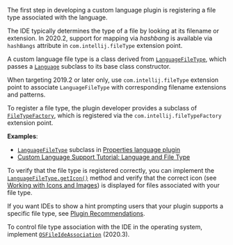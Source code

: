 [//]: # (title: Registering a File Type)

<!-- Copyright 2000-2021 JetBrains s.r.o. and other contributors. Use of this source code is governed by the Apache 2.0 license that can be found in the LICENSE file. -->

The first step in developing a custom language plugin is registering a file type associated with the language.

The IDE typically determines the type of a file by looking at its filename or extension.
In 2020.2, support for mapping via _hashbang_ is available via `hashBangs` attribute in `com.intellij.fileType` extension point.

A custom language file type is a class derived from [`LanguageFileType`](upsource:///platform/core-api/src/com/intellij/openapi/fileTypes/LanguageFileType.java), which passes a [`Language`](upsource:///platform/core-api/src/com/intellij/lang/Language.java) subclass to its base class constructor.
                                             
<tabs>

<tab title="2019.2 and later">

When targeting 2019.2 or later only, use `com.intellij.fileType` extension point to associate `LanguageFileType` with corresponding filename extensions and patterns.

</tab>

<tab title="Pre-2019.2">

To register a file type, the plugin developer provides a subclass of [`FileTypeFactory`](upsource:///platform/platform-api/src/com/intellij/openapi/fileTypes/FileTypeFactory.java), which is registered via the `com.intellij.fileTypeFactory` extension point.

</tab>
</tabs>

**Examples**:
- [`LanguageFileType`](upsource:///platform/core-api/src/com/intellij/openapi/fileTypes/LanguageFileType.java) subclass in [Properties language plugin](upsource:///plugins/properties/properties-psi-api/src/com/intellij/lang/properties/PropertiesFileType.java)
- [Custom Language Support Tutorial: Language and File Type](language_and_filetype.md)

To verify that the file type is registered correctly, you can implement the [`LanguageFileType.getIcon()`](upsource:///platform/core-api/src/com/intellij/openapi/fileTypes/LanguageFileType.java) method and verify that the correct icon (see [Working with Icons and Images](work_with_icons_and_images.md)) is displayed for files associated with your file type.
                                         
If you want IDEs to show a hint prompting users that your plugin supports a specific file type, see [Plugin Recommendations](https://plugins.jetbrains.com/docs/marketplace/intellij-plugin-recommendations.html).

To control file type association with the IDE in the operating system, implement [`OSFileIdeAssociation`](upsource:///platform/core-api/src/com/intellij/openapi/fileTypes/OSFileIdeAssociation.java) (2020.3).